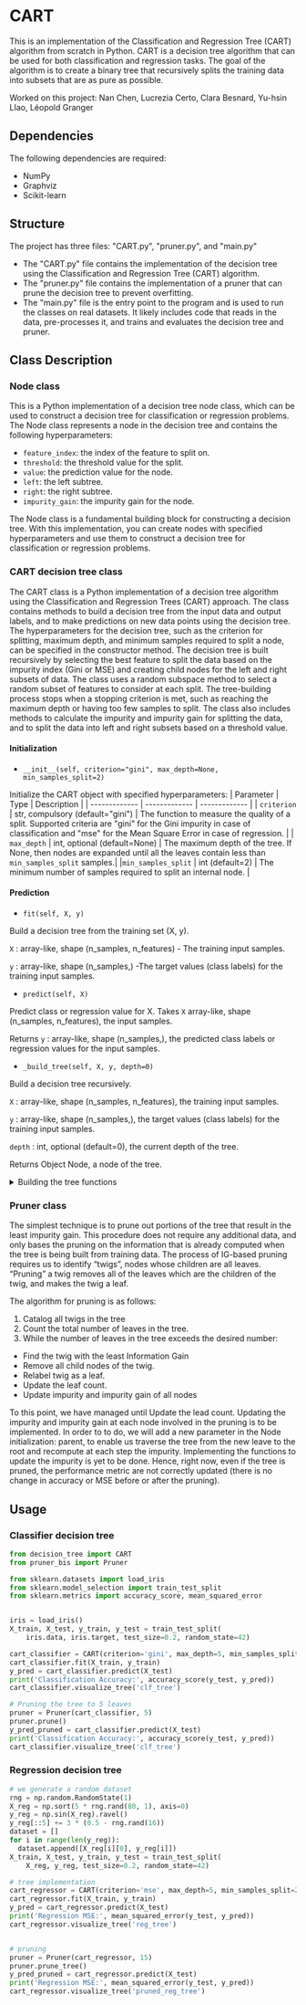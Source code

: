 # CART
This is an implementation of the Classification and Regression Tree (CART) algorithm from scratch in Python. CART is a decision tree algorithm that can be used for both classification and regression tasks. The goal of the algorithm is to create a binary tree that recursively splits the training data into subsets that are as pure as possible.

Worked on this project: Nan Chen, Lucrezia Certo, Clara Besnard, Yu-hsin LIao, Léopold Granger

## Dependencies
The following dependencies are required:
- NumPy
- Graphviz
- Scikit-learn

## Structure
The project has three files: "CART.py", "pruner.py", and "main.py"
- The "CART.py" file contains the implementation of the decision tree using the Classification and Regression Tree (CART) algorithm.
- The "pruner.py" file contains the implementation of a pruner that can prune the decision tree to prevent overfitting.
- The "main.py" file is the entry point to the program and is used to run the classes on real datasets. It likely includes code that reads in the data, pre-processes it, and trains and evaluates the decision tree and pruner.

## Class Description
### Node class

This is a Python implementation of a decision tree node class, which can be used to construct a decision tree for classification or regression problems. The Node class represents a node in the decision tree and contains the following hyperparameters:

- `feature_index`: the index of the feature to split on.
- `threshold`: the threshold value for the split.
- `value`: the prediction value for the node.
- `left`: the left subtree.
- `right`: the right subtree.
- `impurity_gain`: the impurity gain for the node.

The Node class is a fundamental building block for constructing a decision tree. With this implementation, you can create nodes with specified hyperparameters and use them to construct a decision tree for classification or regression problems.

### CART decision tree class

The CART class is a Python implementation of a decision tree algorithm using the Classification and Regression Trees (CART) approach. The class contains methods to build a decision tree from the input data and output labels, and to make predictions on new data points using the decision tree. The hyperparameters for the decision tree, such as the criterion for splitting, maximum depth, and minimum samples required to split a node, can be specified in the constructor method. The decision tree is built recursively by selecting the best feature to split the data based on the impurity index (Gini or MSE) and creating child nodes for the left and right subsets of data. The class uses a random subspace method to select a random subset of features to consider at each split. The tree-building process stops when a stopping criterion is met, such as reaching the maximum depth or having too few samples to split. The class also includes methods to calculate the impurity and impurity gain for splitting the data, and to split the data into left and right subsets based on a threshold value.


#### Initialization

- `__init__(self, criterion="gini", max_depth=None, min_samples_split=2)`

Initialize the CART object with specified hyperparameters:
| Parameter  | Type | Description |
| ------------- | ------------- | ------------- |
| `criterion`  | str, compulsory (default="gini")  |  The function to measure the quality of a split. Supported criteria are "gini" for the Gini impurity in case of classification and "mse" for the Mean Square Error in case of regression.  |
| `max_depth`  | int, optional (default=None)  | The maximum depth of the tree. If None, then nodes are expanded until all the leaves contain less than `min_samples_split` samples.|
|`min_samples_split` | int (default=2) | The minimum number of samples required to split an internal node. |

#### Prediction

- `fit(self, X, y)`

Build a decision tree from the training set (X, y).

`X` : array-like, shape (n_samples, n_features) - The training input samples.

`y` : array-like, shape (n_samples,) -The target values (class labels) for the training input samples.



- `predict(self, X)`

Predict class or regression value for X. Takes `X` array-like, shape (n_samples, n_features), the input samples. 

Returns `y` : array-like, shape (n_samples,), the predicted class labels or regression values for the input samples.



- `_build_tree(self, X, y, depth=0)`

Build a decision tree recursively.

`X` : array-like, shape (n_samples, n_features), the training input samples.

`y` : array-like, shape (n_samples,), the target values (class labels) for the training input samples.

`depth` : int, optional (default=0), the current depth of the tree.

Returns Object Node, a node of the tree.

<details>
	<summary>Building the tree functions</summary>

- `_get_num_features(self, num_features)`

Returns the number of features to consider at each split.

- `_best_split(self, X, y, feature_indices)`

Find the best feature and threshold to split on based on the impurity gain.
This method finds the best split point for a node in the decision tree based on the information gain of each feature. 

*Parameters:*

`X`: a numpy array of shape (n_samples, n_features) containing the features of the dataset.
`y`: a numpy array of shape (n_samples,) containing the labels of the dataset.
`features_indices`: a list of the indices of the features that are used for splitting the node.

*Returns:*

`split_index`: the index of the feature that yields the highest information gain.
`split_threshold`: the value at which the best feature should be split.
`best_gain`: the information gain of the split.
`best_feature_index`: the index of the feature that yields the highest information gain.

- `_split(column, threshold)`

Splits the data based on the given feature and threshold. It returns the indices of the samples that belong to the left and right sub-nodes, respectively.

*Parameters:*

`column`: a numpy array of shape (n_samples,) containing the feature values of a specific feature.
`threshold`: a scalar representing the value at which the feature should be split.

*Returns:*

`left_indices`: a numpy array of shape (n_left_samples,) containing the indices of the samples that belong to the left sub-node.
`right_indices`: a numpy array of shape (n_right_samples,) containing the indices of the samples that belong to the right sub-node.

- `_impurity_gain(self, y, column, threshold)`

Computes the impurity gain of the split.

*Parameters:*

`y`: a numpy array of shape (n_samples,) containing the labels of the dataset.
`column`: a numpy array of shape (n_samples,) containing the values of the feature to be split.
`threshold`: the threshold value for splitting the node.

*Returns:*
The information gain of the split based on the impurity measure of the parent node and the weighted impurity measures of the child nodes.
	

- `visualize_tree(self, filename)`

Visualizes the decision tree using Graphviz. It creates a graphical representation of the tree and saves it in the specified filename. The function calls two helper functions, `_add_nodes` and `_add_edges`, to add nodes and edges to the graph.

</details>


### Pruner class

The simplest technique is to prune out portions of the tree that result in the least impurity gain. This procedure does not require any additional data, and only bases the pruning on the information that is already computed when the tree is being built from training data.
The process of IG-based pruning requires us to identify “twigs”, nodes whose children are all leaves. “Pruning” a twig removes all of the leaves which are the children of the twig, and makes the twig a leaf. 

The algorithm for pruning is as follows:

1. Catalog all twigs in the tree
2. Count the total number of leaves in the tree.
3. While the number of leaves in the tree exceeds the desired number:
- Find the twig with the least Information Gain
- Remove all child nodes of the twig.
- Relabel twig as a leaf.
- Update the leaf count.
- Update impurity and impurity gain of all nodes
	
	
To this point, we have managed until Update the lead count. Updating the impurity and impurity gain at each node involved in the pruning is to be implemented. In order to to do, we will add a new parameter in the Node initialization: parent, to enable us traverse the tree from the new leave to the root and recompute at each step the impurity. Implementing the functions to update the impurity is yet to be done. Hence, right now, even if the tree is pruned, the performance metric are not correctly updated (there is no change in accuracy or MSE before or after the pruning). 

## Usage

### Classifier decision tree

```python
from decision_tree import CART
from pruner_bis import Pruner

from sklearn.datasets import load_iris
from sklearn.model_selection import train_test_split
from sklearn.metrics import accuracy_score, mean_squared_error


iris = load_iris()
X_train, X_test, y_train, y_test = train_test_split(
    iris.data, iris.target, test_size=0.2, random_state=42)

cart_classifier = CART(criterion='gini', max_depth=5, min_samples_split=2)
cart_classifier.fit(X_train, y_train)
y_pred = cart_classifier.predict(X_test)
print('Classification Accuracy:', accuracy_score(y_test, y_pred))
cart_classifier.visualize_tree('clf_tree')

# Pruning the tree to 5 leaves
pruner = Pruner(cart_classifier, 5)
pruner.prune()
y_pred_pruned = cart_classifier.predict(X_test)
print('Classification Accuracy:', accuracy_score(y_test, y_pred))
cart_classifier.visualize_tree('clf_tree')
```

### Regression decision tree

```python
# we generate a random dataset
rng = np.random.RandomState(1)
X_reg = np.sort(5 * rng.rand(80, 1), axis=0)
y_reg = np.sin(X_reg).ravel()
y_reg[::5] += 3 * (0.5 - rng.rand(16))
dataset = []
for i in range(len(y_reg)):
  dataset.append([X_reg[i][0], y_reg[i]])
X_train, X_test, y_train, y_test = train_test_split(
    X_reg, y_reg, test_size=0.2, random_state=42)

# tree implementation
cart_regressor = CART(criterion='mse', max_depth=5, min_samples_split=2)
cart_regressor.fit(X_train, y_train)
y_pred = cart_regressor.predict(X_test)
print('Regression MSE:', mean_squared_error(y_test, y_pred))
cart_regressor.visualize_tree('reg_tree')


# pruning
pruner = Pruner(cart_regressor, 15)
pruner.prune_tree()
y_pred_pruned = cart_regressor.predict(X_test)
print('Regression MSE:', mean_squared_error(y_test, y_pred))
cart_regressor.visualize_tree('pruned_reg_tree')
```
